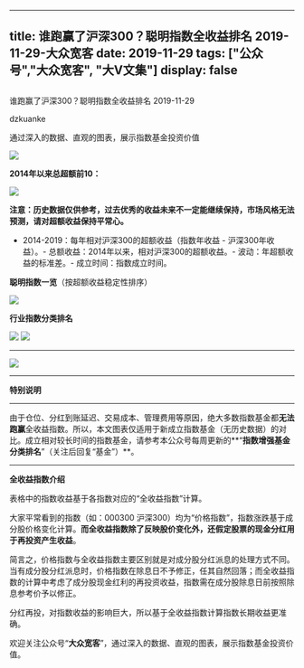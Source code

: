 
---
title:   谁跑赢了沪深300？聪明指数全收益排名 2019-11-29-大众宽客
date: 2019-11-29
tags: ["公众号","大众宽客", "大V文集"]
display: false
---


## 



谁跑赢了沪深300？聪明指数全收益排名 2019-11-29




dzkuanke




通过深入的数据、直观的图表，展示指数基金投资价值


<img class="rich_pages js_insertlocalimg" data-ratio="0.5446808510638298" data-s="300,640" src="https://mmbiz.qpic.cn/mmbiz_png/PKw3FQPmhIh5RZDmwCvpI0VLCIpjFmyCatJtHgpafETbImeNjoDBTXJSaVzmWbJPCnCzl1FcDsaJm0Jz5vV9sQ/640?wx_fmt=png" data-type="png" data-w="940" style="">

**2014年以来总超额前10：**

<img class="rich_pages js_insertlocalimg" data-ratio="0.5565217391304348" data-s="300,640" src="https://mmbiz.qpic.cn/mmbiz_png/PKw3FQPmhIh5RZDmwCvpI0VLCIpjFmyCxk7vgofTZkzcldt7CQGbNgCPRIg5TuoibQvF0mzngdIpCs112uib3Czw/640?wx_fmt=png" data-type="png" data-w="920" style="">



**注意：历史数据仅供参考，过去优秀的收益未来不一定能继续保持，市场风格无法预测，请对超额收益保持平常心。**
- 2014-2019：每年相对沪深300的超额收益（指数年收益 - 沪深300年收益）。- 总额收益：2014年以来，相对沪深300的超额收益。- 波动：年超额收益的标准差。- 成立时间：指数成立时间。




**聪明指数一览**（按超额收益稳定性排序）

<img class="rich_pages js_insertlocalimg" data-ratio="1.4189473684210527" data-s="300,640" src="https://mmbiz.qpic.cn/mmbiz_png/PKw3FQPmhIh5RZDmwCvpI0VLCIpjFmyConsed698IxWKS6N8Iu99dHfj4wLfvDfNrh2so4OX4WWKpHZywI05Mg/640?wx_fmt=png" data-type="png" data-w="950" style="">





**行业指数分类排名**

<img class="rich_pages js_insertlocalimg" data-ratio="1.048582995951417" data-s="300,640" src="https://mmbiz.qpic.cn/mmbiz_png/PKw3FQPmhIh5RZDmwCvpI0VLCIpjFmyC3oMKz7tXL61xpCoGaZWibROgSdCbbUgIp8U8V1GJ2YDESZnNE6wianlw/640?wx_fmt=png" data-type="png" data-w="988" style="">



<img class="rich_pages js_insertlocalimg" data-ratio="0.6835443037974683" data-s="300,640" src="https://mmbiz.qpic.cn/mmbiz_png/PKw3FQPmhIh5RZDmwCvpI0VLCIpjFmyCBlqqdyOjlbG3vNP8PyDJf0STA6xYX4afammN02ia79ibM2ibV8ll8atSQ/640?wx_fmt=png" data-type="png" data-w="948" style="">

****

<img class="rich_pages js_insertlocalimg" data-ratio="0.7292110874200426" data-s="300,640" src="https://mmbiz.qpic.cn/mmbiz_png/PKw3FQPmhIh5RZDmwCvpI0VLCIpjFmyCfyAKkOKdIH1uWRRicxb0BA9PMgtS08rrxGsVXD3E0rFzp8SfEc0X3NA/640?wx_fmt=png" data-type="png" data-w="938" style="">

****



**特别说明**

****

由于仓位、分红到账延迟、交易成本、管理费用等原因，绝大多数指数基金都**无法跑赢**全收益指数。所以，本文图表仅适用于新成立指数基金（无历史数据）的对比。成立相对较长时间的指数基金，请参考本公众号每周更新的**“****指数增强基金分类排名****”（关注后回复“基金”）**。



****

**全收益指数介绍**



表格中的指数收益基于各指数对应的“全收益指数”计算。



大家平常看到的指数（如：000300 沪深300）均为“价格指数”，指数涨跌基于成分股价格变化计算。**而全收益指数除了反映股价变化外，还假定股票的现金分红用于再投资产生收益**。



简言之，价格指数与全收益指数主要区别就是对成分股分红派息的处理方式不同。当有成分股分红派息时，价格指数在除息日不予修正，任其自然回落；而全收益指数的计算中考虑了成分股现金红利的再投资收益，指数需在成分股除息日前按照除息参考价予以修正。



分红再投，对指数收益的影响巨大，所以基于全收益指数计算指数长期收益更准确。





欢迎关注公众号“**大众宽客**”，通过深入的数据、直观的图表，展示指数基金投资价值。









